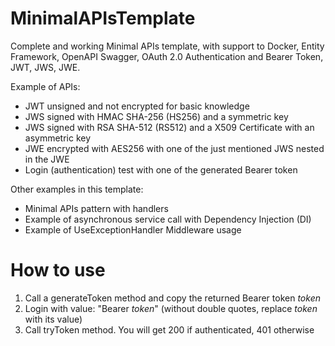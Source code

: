 # MinimalAPIsTemplate
Complete and working Minimal APIs template, with support to Docker, Entity Framework, OpenAPI Swagger, OAuth 2.0 Authentication and Bearer Token, JWT, JWS, JWE.  
  
Example of APIs:  
- JWT unsigned and not encrypted for basic knowledge  
- JWS signed with HMAC SHA-256 (HS256) and a symmetric key  
- JWS signed with RSA SHA-512 (RS512) and a X509 Certificate with an asymmetric key 
- JWE encrypted with AES256 with one of the just mentioned JWS nested in the JWE  
- Login (authentication) test with one of the generated Bearer token  

Other examples in this template:  
- Minimal APIs pattern with handlers
- Example of asynchronous service call with Dependency Injection (DI)  
- Example of UseExceptionHandler Middleware usage  

# How to use
1. Call a generateToken method and copy the returned Bearer token *token*
2. Login with value: "Bearer *token*" (without double quotes, replace *token* with its value)
3. Call tryToken method. You will get 200 if authenticated, 401 otherwise
